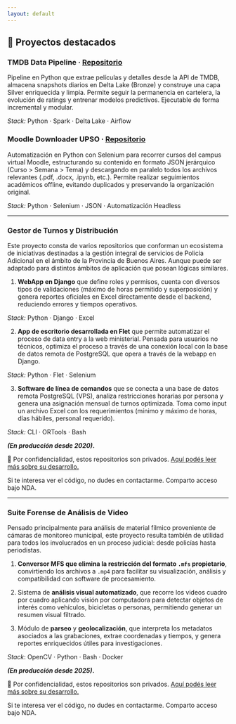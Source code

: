 ```yaml
---
layout: default
---
```


## 🚀 Proyectos destacados

### TMDB Data Pipeline · [Repositorio](https://github.com/matzalazar/tmdb-data-pipeline)

Pipeline en Python que extrae películas y detalles desde la API de TMDB, almacena snapshots diarios en Delta Lake (Bronze) y construye una capa Silver enriquecida y limpia. Permite seguir la permanencia en cartelera, la evolución de ratings y entrenar modelos predictivos. Ejecutable de forma incremental y modular.

*Stack:* Python · Spark · Delta Lake · Airflow

### Moodle Downloader UPSO · [Repositorio](https://github.com/matzalazar/moodle-downloader-upso)

Automatización en Python con Selenium para recorrer cursos del campus virtual Moodle, estructurando su contenido en formato JSON jerárquico (Curso > Semana > Tema) y descargando en paralelo todos los archivos relevantes (.pdf, .docx, .ipynb, etc.). Permite realizar seguimientos académicos offline, evitando duplicados y preservando la organización original.

*Stack:* Python · Selenium · JSON · Automatización Headless

---

### Gestor de Turnos y Distribución

Este proyecto consta de varios repositorios que conforman un ecosistema de iniciativas destinadas a la gestión integral de servicios de Policía Adicional en el ámbito de la Provincia de Buenos Aires. Aunque puede ser adaptado para distintos ámbitos de aplicación que posean lógicas similares.

1. **WebApp en Django** que define roles y permisos, cuenta con diversos tipos de validaciones (máximo de horas permitido y superposición) y genera reportes oficiales en Excel directamente desde el backend, reduciendo errores y tiempos operativos. 

*Stack:* Python · Django · Excel

2. **App de escritorio desarrollada en Flet** que permite automatizar el proceso de data entry a la web ministerial. Pensada para usuarios no técnicos, optimiza el proceso a través de una conexión local con la base de datos remota de PostgreSQL que opera a través de la webapp en Django.

*Stack:* Python · Flet · Selenium

3. **Software de línea de comandos** que se conecta a una base de datos remota PostgreSQL (VPS), analiza restricciones horarias por persona y genera una asignación mensual de turnos optimizada. Toma como input un archivo Excel con los requerimientos (mínimo y máximo de horas, días hábiles, personal requerido).

*Stack:* CLI · ORTools · Bash

**_(En producción desde 2020)_.**

📁 Por confidencialidad, estos repositorios son privados. [Aquí podés leer más sobre su desarrollo.](./administracion) 
 
Si te interesa ver el código, no dudes en contactarme. Comparto acceso bajo NDA.

---

### Suite Forense de Análisis de Video

Pensado principalmente para análisis de material fílmico proveniente de cámaras de monitoreo municipal, este proyecto resulta también de utilidad para todos los involucrados en un proceso judicial: desde policías hasta periodistas.

1. **Conversor MFS que elimina la restricción del formato `.mfs` propietario**, convirtiendo los archivos a `.mp4` para facilitar su visualización, análisis y compatibilidad con software de procesamiento.

2. Sistema de **análisis visual automatizado**, que recorre los videos cuadro por cuadro aplicando visión por computadora para detectar objetos de interés como vehículos, bicicletas o personas, permitiendo generar un resumen visual filtrado.

3. Módulo de **parseo** y **geolocalización**, que interpreta los metadatos asociados a las grabaciones, extrae coordenadas y tiempos, y genera reportes enriquecidos útiles para investigaciones.

*Stack*: OpenCV · Python · Bash · Docker

**_(En producción desde 2025)_.**

📁 Por confidencialidad, estos repositorios son privados. [Aquí podés leer más sobre su desarrollo.](./forense) 
 
Si te interesa ver el código, no dudes en contactarme. Comparto acceso bajo NDA.